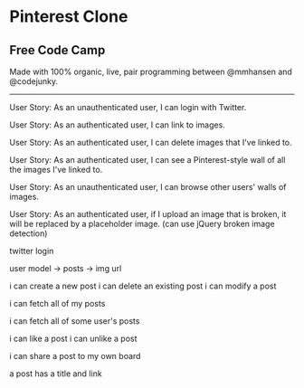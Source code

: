 # Pinterest Clone  

## Free Code Camp  

Made with 100% organic, live, pair programming between @mmhansen and @codejunky.

---

User Story: As an unauthenticated user, I can login with Twitter.  

User Story: As an authenticated user, I can link to images.  

User Story: As an authenticated user, I can delete images that I've linked to.  

User Story: As an authenticated user, I can see a Pinterest-style wall of all the images I've linked to.  

User Story: As an unauthenticated user, I can browse other users' walls of images.  

User Story: As an authenticated user, if I upload an image that is broken, it will be replaced by a placeholder image. (can use jQuery broken image detection)  


twitter login

user model
-> posts
  -> img url


i can create a new post
i can delete an existing post
i can modify a post

i can fetch all of my posts

i can fetch all of some user's posts

i can like a post
i can unlike a post

i can share a post to my own board

a post has a title and link
